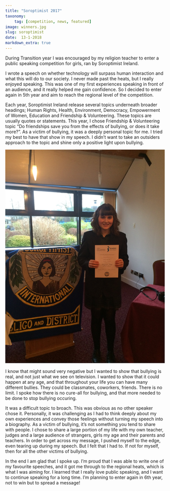 ```yaml
---
title: "Soroptimist 2017"
taxonomy:
    tag: [competition, news, featured]
image: winners.jpg
slug: soroptimist
date:  13-1-2018
markdown_extra: true
---
```



During Transition year I was encouraged by my religion teacher to enter a public speaking competition for girls, ran by Soroptimist Ireland.


I wrote a speech on whether technology will surpass human interaction and what this will do to our society. I never made past the heats, but I really enjoyed speaking. This was one of my first experiences speaking in front of an audience, and it really helped me gain confidence. So I decided to enter again in 5th year and aim to reach the regional level of the competition.


Each year, Soroptimist Ireland release several topics underneath broader headings; Human Rights, Health, Environment, Democracy, Empowerment of Women, Education and Friendship & Volunteering. These topics are usually quotes or statements. This year, I chose Friendship & Volunteering topic “Do friendships save you from the effects of bullying, or does it take more?”. As a victim of bullying, it was a deeply personal topic for me. I tried my best to have that show in my speech. I didn’t want to take an outsiders approach to the topic and shine only a positive light upon bullying.


![me](me.jpg)


I know that might sound very negative but I wanted to show that bullying is real, and not just what we see on television. I wanted to show that it could happen at any age, and that throughout your life you can have many different bullies. They could be classmates, coworkers, friends. There is no limit. I spoke how there is no cure-all for bullying, and that more needed to be done to stop bullying occuring.


It was a difficult topic to broach. This was obvious as no other speaker chose it. Personally, it was challenging as I had to think deeply about my own experiences and convey those feelings without turning my speech into a biography. As a victim of bullying, it’s not something you tend to share with people. I chose to share a large portion of my life with my own teacher, judges and a large audience of strangers, girls my age and their parents and teachers. In order to get across my message, I pushed myself to the edge, even tearing up during my speech. But I felt that I had to. If not for myself, then for all the other victims of bullying.


In the end I am glad that I spoke up. I’m proud that I was able to write one of my favourite speeches, and it got me through to the regional heats, which is what I was aiming for. I learned that I really love public speaking, and I want to continue speaking for a long time. I’m planning to enter again in 6th year, not to win but to spread a message!
